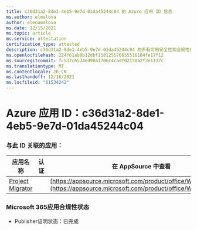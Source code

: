 ```yaml
---
title: c36d31a2-8de1-4eb5-9e7d-01da45244c04 的 Azure 应用 ID 信息
ms.author: elmalova
author: elenamalova
ms.date: 12/15/2021
ms.topic: article
ms.service: attestation
certification_type: attested
description: c36d31a2-8de1-4eb5-9e7d-01da45244c04 的所有可用安全性和合规性信息。
ms.openlocfilehash: 224f61ab8b12dbf118125576655516184fe17f12
ms.sourcegitcommit: fc537c6574ed98a1706c4cadf02150a2f3e1137c
ms.translationtype: MT
ms.contentlocale: zh-CN
ms.lasthandoff: 12/16/2021
ms.locfileid: "61534242"
---
```

# <a name="azure-app-id-c36d31a2-8de1-4eb5-9e7d-01da45244c04"></a>Azure 应用 ID：c36d31a2-8de1-4eb5-9e7d-01da45244c04


### <a name="apps-associated-with-this-id"></a>与此 ID 关联的应用：
| **应用名称** | **认证** | **在 AppSource 中查看** |
|--------------|---------------|-----------------------|
| [Project Migrator](https://docs.microsoft.com/microsoft-365-app-certification/forward/WA200003160) |  | [https://appsource.microsoft.com/product/office/WA200003160](https://appsource.microsoft.com/product/office/WA200003160) |

### <a name="microsoft-365-app-compliance-status"></a>Microsoft 365应用合规性状态
- Publisher证明状态：已完成
